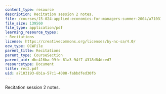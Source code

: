 ```yaml
---
content_type: resource
description: Recitation session 2 notes.
file: /courses/15-024-applied-economics-for-managers-summer-2004/a71031938b1a57c14088fabbdfed30fb_rec2.pdf
file_size: 139560
file_type: application/pdf
learning_resource_types:
- Recitations
license: https://creativecommons.org/licenses/by-nc-sa/4.0/
ocw_type: OCWFile
parent_title: Recitations
parent_type: CourseSection
parent_uid: dbc416ba-99fe-61a3-94f7-4318d84dced7
resourcetype: Document
title: rec2.pdf
uid: a7103193-8b1a-57c1-4088-fabbdfed30fb
---
```

Recitation session 2 notes.